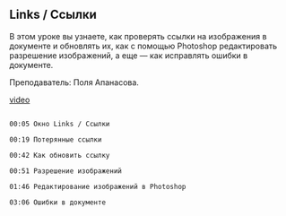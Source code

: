## Links / Ссылки

В этом уроке вы узнаете, как проверять ссылки на изображения в документе и обновлять их, как с помощью Photoshop редактировать разрешение изображений, а еще — как исправлять ошибки в документе. 

Преподаватель: Поля Апанасова.

[video](https://player.softculture.cc/embed/PRT/PRT_54.18.09_L4-2_Links)

```chapters

00:05 Окно Links / Ссылки

00:19 Потерянные ссылки

00:42 Как обновить ссылку

00:51 Разрешение изображений

01:46 Редактирование изображений в Photoshop

03:06 Ошибки в документе

```